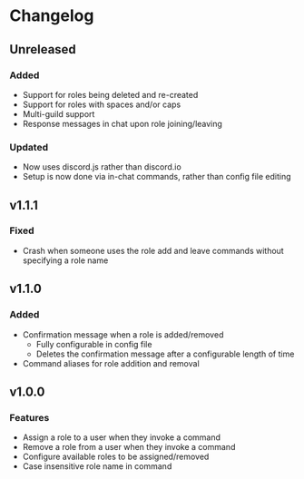 # Changelog

## Unreleased

### Added

- Support for roles being deleted and re-created
- Support for roles with spaces and/or caps
- Multi-guild support
- Response messages in chat upon role joining/leaving

### Updated

- Now uses discord.js rather than discord.io
- Setup is now done via in-chat commands, rather than config file editing

## v1.1.1

### Fixed

- Crash when someone uses the role add and leave commands without specifying a role name

## v1.1.0

### Added

- Confirmation message when a role is added/removed
	- Fully configurable in config file
	- Deletes the confirmation message after a configurable length of time
- Command aliases for role addition and removal

## v1.0.0

### Features

- Assign a role to a user when they invoke a command
- Remove a role from a user when they invoke a command
- Configure available roles to be assigned/removed
- Case insensitive role name in command
